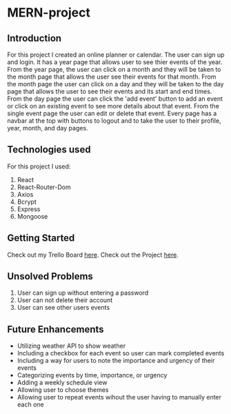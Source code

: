 # MERN-project
## Introduction
  For this project I created an online planner or calendar. The user can sign up and login. It has a year page that allows user to see thier events of the year. From the year page, the user can click on a month and they will be taken to the month page that allows the user see their events for that month. From the month page the user can click on a day and they will be taken to the day page that allows the user to see their events and its start and end times. From the day page the user can click the 'add event' button to add an event or click on an existing event to see more details about that event. From the single event page the user can edit or delete that event. Every page has a navbar at the top with buttons to logout and to take the user to their profile, year, month, and day pages.
## Technologies used
For this project I used:
1. React
2. React-Router-Dom
3. Axios
4. Bcrypt
5. Express
6. Mongoose
## Getting Started
Check out my Trello Board [here](https://trello.com/invite/b/FeCzFAJ3/ATTIb89c57de03db99baeb4b3678be26088dE2F16D0F/mern-project).
Check out the Project [here](https://planner-frontend-4888.onrender.com).
## Unsolved Problems
1. User can sign up without entering a password 
2. User can not delete their account
3. User can see other users events
## Future Enhancements
- Utilizing weather API to show weather
- Including a checkbox for each event so user can mark completed events
- Including a way for users to note the importance and urgency of their events
- Categorizing events by time, importance, or urgency
- Adding a weekly schedule view
- Allowing user to choose themes
- Allowing user to repeat events wihout the user having to manually enter each one
